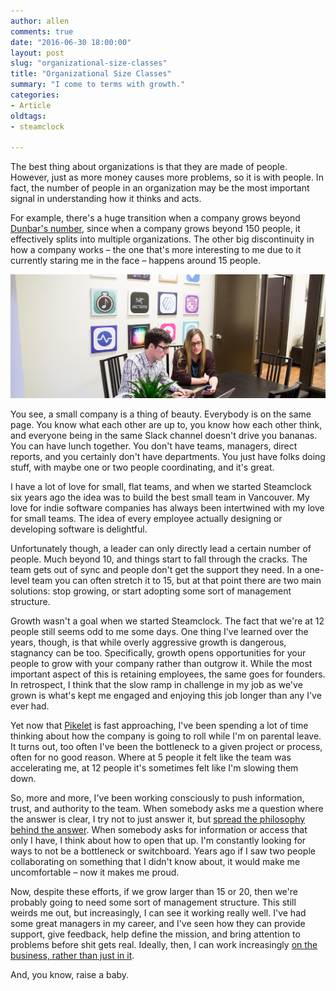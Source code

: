 ```yaml
---
author: allen
comments: true
date: "2016-06-30 18:00:00"
layout: post
slug: "organizational-size-classes"
title: "Organizational Size Classes"
summary: "I come to terms with growth."
categories:
- Article
oldtags:
- steamclock

---
```


The best thing about organizations is that they are made of people. However, just as more money causes more problems, so it is with people. In fact, the number of people in an organization may be the most important signal in understanding how it thinks and acts.

For example, there's a huge transition when a company grows beyond [Dunbar's number](https://en.wikipedia.org/wiki/Dunbar%27s_number), since when a company grows beyond 150 people, it effectively splits into multiple organizations. The other big discontinuity in how a company works &ndash; the one that's more interesting to me due to it currently staring me in the face &ndash; happens around 15 people.

<img src='/images/2016/steamclock-office-banner.jpg'>

You see, a small company is a thing of beauty. Everybody is on the same page. You know what each other are up to, you know how each other think, and everyone being in the same Slack channel doesn't drive you bananas. You can have lunch together. You don't have teams, managers, direct reports, and you certainly don't have departments. You just have folks doing stuff, with maybe one or two people coordinating, and it's great.

I have a lot of love for small, flat teams, and when we started Steamclock six years ago the idea was to build the best small team in Vancouver. My love for indie software companies has always been intertwined with my love for small teams. The idea of every employee actually designing or developing software is delightful.

Unfortunately though, a leader can only directly lead a certain number of people. Much beyond 10, and things start to fall through the cracks. The team gets out of sync and people don't get the support they need. In a one-level team you can often stretch it to 15, but at that point there are two main solutions: stop growing, or start adopting some sort of management structure.

Growth wasn't a goal when we started Steamclock. The fact that we're at 12 people still seems odd to me some days. One thing I've learned over the years, though, is that while overly aggressive growth is dangerous, stagnancy can be too. Specifically, growth opens opportunities for your people to grow with your company rather than outgrow it. While the most important aspect of this is retaining employees, the same goes for founders. In retrospect, I think that the slow ramp in challenge in my job as we've grown is what's kept me engaged and enjoying this job longer than any I've ever had.

Yet now that [Pikelet](https://twitter.com/apike/status/708758478764908544) is fast approaching, I've been spending a lot of time thinking about how the company is going to roll while I'm on parental leave. It turns out, too often I've been the bottleneck to a given project or process, often for no good reason. Where at 5 people it felt like the team was accelerating me, at 12 people it's sometimes felt like I'm slowing them down.

So, more and more, I've been working consciously to push information, trust, and authority to the team. When somebody asks me a question where the answer is clear, I try not to just answer it, but [spread the philosophy behind the answer](https://sivers.org/delegate). When somebody asks for information or access that only I have, I think about how to open that up. I'm constantly looking for ways to not be a bottleneck or switchboard. Years ago if I saw two people collaborating on something that I didn't know about, it would make me uncomfortable &ndash; now it makes me proud. 

Now, despite these efforts, if we grow larger than 15 or 20, then we're probably going to need some sort of management structure. This still weirds me out, but increasingly, I can see it working really well. I've had some great managers in my career, and I've seen how they can provide support, give feedback, help define the mission, and bring attention to problems before shit gets real. Ideally, then, I can work increasingly [on the business, rather than just in it](https://medium.com/the-modern-team/lazy-leadership-8ba19e34f959). 

And, you know, raise a baby.
